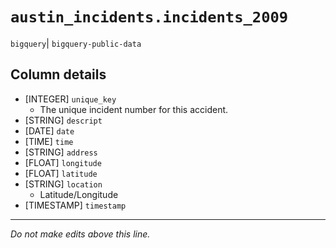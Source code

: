 # `austin_incidents.incidents_2009`
`bigquery`| `bigquery-public-data`

## Column details
* [INTEGER]   `unique_key`
  - The unique incident number for this accident.
* [STRING]    `descript`
* [DATE]      `date`
* [TIME]      `time`
* [STRING]    `address`
* [FLOAT]     `longitude`
* [FLOAT]     `latitude`
* [STRING]    `location`
  - Latitude/Longitude
* [TIMESTAMP] `timestamp`

-------------------------------------------------------------------------------
*Do not make edits above this line.*
